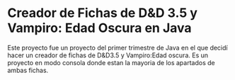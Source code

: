 # Creador de Fichas de D&D 3.5 y Vampiro: Edad Oscura en Java
Este proyecto fue un proyecto del primer trimestre de Java en el que decidí hacer un creador de fichas de D&D3.5 y Vampiro:Edad oscura.
Es un proyecto en modo consola donde estan la mayoria de los apartados de ambas fichas.
